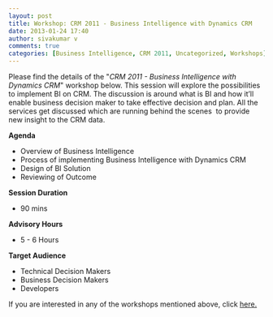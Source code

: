 ```yaml
---
layout: post
title: Workshop: CRM 2011 - Business Intelligence with Dynamics CRM
date: 2013-01-24 17:40
author: sivakumar v
comments: true
categories: [Business Intelligence, CRM 2011, Uncategorized, Workshops]
---
```

<p>Please find the details of the "<em>CRM 2011 - Business Intelligence with Dynamics CRM</em>" workshop below. This session will explore the possibilities to implement BI on CRM. The discussion is around what is BI and how it&rsquo;ll enable business decision maker to take effective decision and plan. All the services get discussed which are running behind the scenes&nbsp; to provide new insight to the CRM data.<p><strong>Agenda</strong></p><ul>
<li>Overview of Business Intelligence</li>
<li>Process of implementing Business Intelligence&nbsp;with Dynamics CRM</li>
<li>Design of BI Solution</li>
<li>Reviewing of Outcome</li>
</ul><p><strong>Session Duration</strong></p><ul>
<li>90 mins</li>
</ul><p><strong>Advisory Hours</strong></p><ul>
<li>5 - 6 Hours</li>
</ul><p><strong>Target Audience</strong></p><ul>
<li>Technical Decision Makers</li>
<li>Business Decision Makers</li>
<li>Developers</li>
</ul><p>If you are interested in any of the workshops mentioned above, click <a href="mailto:blog_ptsdynamics@microsoft.com?Subject=Dynamics%20CRM%20Workshops%20-%20Registration&amp;Body=PLEASE%20FILL%20IN%20THE%20FOLLOWING%20DETAILS%0A%0AName%3A%0ACompany%20Name%3A%0APartner%20ID%3A%0AContact%20number%3A%0AEmail%20ID%3A%0AProducts%20interested%20in%3A%0ASessions%20interested%20in%3A" target="_blank">here.</a></p></p>

